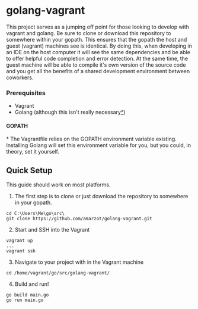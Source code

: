 # golang-vagrant
This project serves as a jumping off point for those looking to develop with vagrant and golang. Be sure to clone or download this repository to somewhere within your gopath. This ensures that the gopath the host and guest (vagrant) machines see is identical. By doing this, when developing in an IDE on the host computer it will see the same dependencies and be able to offer helpful code completion and error detection. At the same time, the guest machine will be able to compile it's own version of the source code and you get all the benefits of a shared development environment between coworkers.

### Prerequisites
* Vagrant
* Golang (although this isn't really necessary[\*](#gopath))

#### GOPATH
\* The Vagrantfile relies on the GOPATH environment variable existing. Installing Golang will set this environment variable for you, but you could, in theory, set it yourself. 

## Quick Setup
This guide should work on most platforms.

1. The first step is to clone or just download the repository to somewhere in your gopath.
```
cd C:\Users\Me\go\src\
git clone https://github.com/amarzot/golang-vagrant.git
```

2. Start and SSH into the Vagrant
```
vagrant up
...
vagrant ssh
```

3. Navigate to your project with in the Vagrant machine
```
cd /home/vagrant/go/src/golang-vagrant/
```

4. Build and run!
```
go build main.go
go run main.go
```
